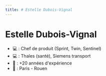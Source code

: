 ```yaml
---
title: # Estelle Dubois-Vignal 
---
```


# Estelle Dubois-Vignal 

* 💻 : Chef de produit (Sprint, Twin, Sentinel)
* 💻 : Thales (santé), Siemens transport
* 🎂 : +20 années d'expérience
* 📍 : Paris - Rouen
